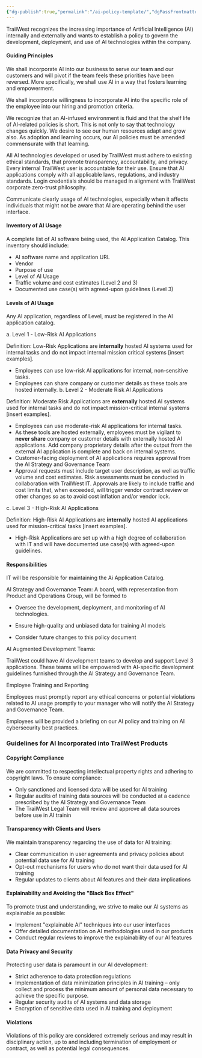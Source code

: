 ```yaml
---
{"dg-publish":true,"permalink":"/ai-policy-template/","dgPassFrontmatter":true}
---
```


TrailWest recognizes the increasing importance of Artificial Intelligence (AI) internally and externally and wants to establish a policy to govern the development, deployment, and use of AI technologies within the company.
#### Guiding Principles    

We shall incorporate AI into our business to serve our team and our customers and will pivot if the team feels these priorities have been reversed. More specifically, we shall use AI in a way that fosters learning and empowerment.

We shall incorporate willingness to incorporate AI into the specific role of the employee into our hiring and promotion criteria.

We recognize that an AI-infused environment is fluid and that the shelf life of AI-related policies is short. This is not only to say that technology changes quickly. We desire to see our human resources adapt and grow also. As adoption and learning occurs, our AI policies must be amended commensurate with that learning.

All AI technologies developed or used by TrailWest must adhere to existing ethical standards, that promote transparency, accountability, and privacy. Every internal TrailWest user is accountable for their use. Ensure that AI applications comply with all applicable laws, regulations, and industry standards. Login credentials should be managed in alignment with TrailWest corporate zero-trust philosophy.

Communicate clearly usage of AI technologies, especially when it affects individuals that might not be aware that AI are operating behind the user interface.
#### Inventory of AI Usage

A complete list of AI software being used, the AI Application Catalog. This inventory should include:

- AI software name and application URL
- Vendor
- Purpose of use
- Level of AI Usage
- Traffic volume and cost estimates (Level 2 and 3)
- Documented use case(s) with agreed-upon guidelines (Level 3)

#### Levels of AI Usage
    
Any AI application, regardless of Level, must be registered in the AI application catalog.

a. Level 1 - Low-Risk AI Applications

Definition: Low-Risk Applications are **internally** hosted AI systems used for internal tasks and do not impact internal mission critical systems [insert examples].

- Employees can use low-risk AI applications for internal, non-sensitive tasks.
- Employees can share company or customer details as these tools are hosted internally.
b. Level 2 - Moderate Risk AI Applications

Definition: Moderate Risk Applications are **externally** hosted AI systems used for internal tasks and do not impact mission-critical internal systems [insert examples].

- Employees can use moderate-risk AI applications for internal tasks.
- As these tools are hosted externally, employees must be vigilant to **never share** company or customer details with externally hosted AI applications. Add company proprietary details after the output from the external AI application is complete and back on internal systems.
- Customer-facing deployment of AI applications requires approval from the AI Strategy and Governance Team    
- Approval requests must include target user description, as well as traffic volume and cost estimates. Risk assessments must be conducted in collaboration with TrailWest IT. Approvals are likely to include traffic and cost limits that, when exceeded, will trigger vendor contract review or other changes so as to avoid cost inflation and/or vendor lock.

c. Level 3 - High-Risk AI Applications

Definition: High-Risk AI Applications are **internally** hosted AI applications used for mission-critical tasks [insert examples].

- High-Risk Applications are set up with a high degree of collaboration with IT and will have documented use case(s) with agreed-upon guidelines.
    

#### Responsibilities
    

IT will be responsible for maintaining the Ai Application Catalog.

AI Strategy and Governance Team: A board, with representation from Product and Operations Group, will be formed to

- Oversee the development, deployment, and monitoring of AI technologies.
    
- Ensure high-quality and unbiased data for training AI models
    
- Consider future changes to this policy document
    
AI Augmented Development Teams:

TrailWest could have AI development teams to develop and support Level 3 applications. These teams will be empowered with AI-specific development guidelines furnished through the AI Strategy and Governance Team.

Employee Training and Reporting

Employees must promptly report any ethical concerns or potential violations related to AI usage promptly to your manager who will notify the AI Strategy and Governance Team.

Employees will be provided a briefing on our AI policy and training on AI cybersecurity best practices.
### Guidelines for AI Incorporated into TrailWest Products
    
#### Copyright Compliance      
We are committed to respecting intellectual property rights and adhering to copyright laws. To ensure compliance:

- Only sanctioned and licensed data will be used for AI training
- Regular audits of training data sources will be conducted at a cadence prescribed by the AI Strategy and Governance Team
- The TrailWest Legal Team will review and approve all data sources before use in AI trainin
#### Transparency with Clients and Users    
We maintain transparency regarding the use of data for AI training:

- Clear communication in user agreements and privacy policies about potential data use for AI training
- Opt-out mechanisms for users who do not want their data used for AI training
- Regular updates to clients about AI features and their data implications

#### Explainability and Avoiding the "Black Box Effect"
To promote trust and understanding, we strive to make our AI systems as explainable as possible:
- Implement "explainable AI" techniques into our user interfaces
- Offer detailed documentation on AI methodologies used in our products
- Conduct regular reviews to improve the explainability of our AI features

#### Data Privacy and Security
Protecting user data is paramount in our AI development:

- Strict adherence to data protection regulations
- Implementation of data minimization principles in AI training – only collect and process the minimum amount of personal data necessary to achieve the specific purpose.
- Regular security audits of AI systems and data storage
- Encryption of sensitive data used in AI training and deployment
#### Violations
Violations of this policy are considered extremely serious and may result in disciplinary action, up to and including termination of employment or contract, as well as potential legal consequences.